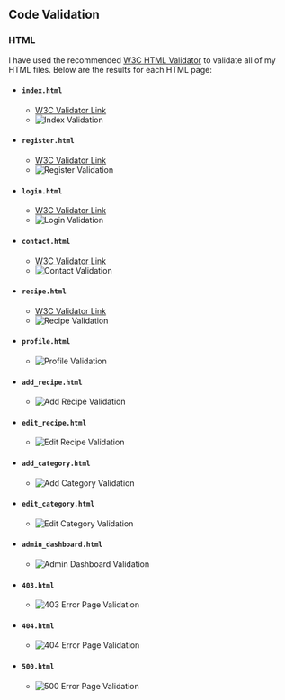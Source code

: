 ## Code Validation

### HTML
I have used the recommended [W3C HTML Validator](https://validator.w3.org) to validate all of my HTML files. Below are the results for each HTML page:

- #### `index.html`
    - [W3C Validator Link](https://validator.w3.org/nu/?doc=https%3A%2F%2Fflavor-hub-c7318789b1c4.herokuapp.com%2Findex)
    - ![Index Validation](documentation/html-validator/indexw3c.png)

- #### `register.html`
    - [W3C Validator Link](https://validator.w3.org/nu/?doc=https%3A%2F%2Fflavor-hub-c7318789b1c4.herokuapp.com%2Fregister)
    - ![Register Validation](documentation/html-validator/registerw3c.png)

- #### `login.html`
    - [W3C Validator Link](https://validator.w3.org/nu/?doc=https%3A%2F%2Fflavor-hub-c7318789b1c4.herokuapp.com%2Flogin)
    - ![Login Validation](documentation/html-validator/loginw3c.png)

- #### `contact.html`
    - [W3C Validator Link](https://validator.w3.org/nu/?doc=https%3A%2F%2Fflavor-hub-c7318789b1c4.herokuapp.com%2Fcontact)
    - ![Contact Validation](documentation/html-validator/contactw3c.png)

- #### `recipe.html`
    - [W3C Validator Link](https://validator.w3.org/nu/?doc=https%3A%2F%2Fflavor-hub-c7318789b1c4.herokuapp.com%2Frecipe%2F66a7e0fbc693449982dd3934)
    - ![Recipe Validation](documentation/html-validator/recipew3c.png)

- #### `profile.html`
    - ![Profile Validation](documentation/html-validator/profilew3c.png)

- #### `add_recipe.html`
    - ![Add Recipe Validation](documentation/html-validator/add-recipew3c.png)

- #### `edit_recipe.html`
    - ![Edit Recipe Validation](documentation/html-validator/edit-recipew3c.png)

- #### `add_category.html`
    - ![Add Category Validation](documentation/html-validator/add-categoryw3c.png)

- #### `edit_category.html`
    - ![Edit Category Validation](documentation/html-validator/edit-categoryw3c.png)

- #### `admin_dashboard.html`
    - ![Admin Dashboard Validation](documentation/html-validator/admin-dashboardw3c.png)

- #### `403.html`
    - ![403 Error Page Validation](documentation/html-validator/403w3c.png)

- #### `404.html`
    - ![404 Error Page Validation](documentation/html-validator/404w3c.png)

- #### `500.html`
    - ![500 Error Page Validation](documentation/html-validator/500w3c.png)
